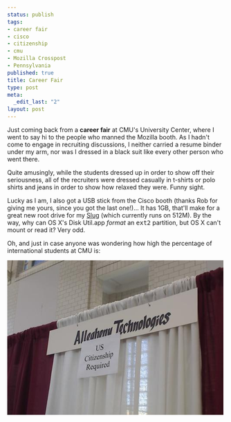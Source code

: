 ```yaml
--- 
status: publish
tags: 
- career fair
- cisco
- citizenship
- cmu
- Mozilla Crosspost
- Pennsylvania
published: true
title: Career Fair
type: post
meta: 
  _edit_last: "2"
layout: post
---
```

Just coming back from a <strong>career fair</strong> at CMU's University Center, where I went to say hi to the people who manned the Mozilla booth. As I hadn't come to engage in recruiting discussions, I neither carried a resume binder under my arm, nor was I dressed in a black suit like every other person who went there.

Quite amusingly, while the students dressed up in order to show off their seriousness, all of the recruiters were dressed casually in t-shirts or polo shirts and jeans in order to show how relaxed they were. Funny sight.

Lucky as I am, I also got a USB stick from the Cisco booth (thanks Rob for giving me yours, since you got the last one!)... It has 1GB, that'll make for a great new root drive for my <a href="http://fredericiana.com/2005/12/16/nslu2-linux-usb-harddrive-spindown/">Slug</a> (which currently runs on 512M). By the way, why can OS&nbsp;X's Disk&nbsp;Util.app <em>format</em> an <tt>ext2</tt> partition, but OS&nbsp;X can't mount or read it? Very odd.

Oh, and just in case anyone was wondering how high the percentage of international students at CMU is:

<img src="/media/wp/2008/09/careerfair-citizenship.jpg" alt="" title="Career Fair: US Citizenship Required" width="500" height="358" class="alignnone size-full wp-image-1557" />
